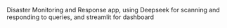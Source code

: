 Disaster Monitoring and Response app,
using Deepseek for scanning and responding to queries,
and streamlit for dashboard
